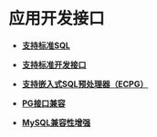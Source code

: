 # 应用开发接口

-   **[支持标准SQL](支持标准SQL.md)**  

-   **[支持标准开发接口](支持标准开发接口.md)**  

-   **[支持嵌入式SQL预处理器（ECPG）](支持嵌入式SQL预处理器（ECPG)**  

-   **[PG接口兼容](PG接口兼容.md)**  

-   **[MySQL兼容性增强](MySQL兼容性增强.md)**  


